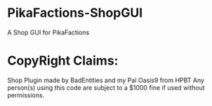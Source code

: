 # PikaFactions-ShopGUI
A Shop GUI for PikaFactions
# CopyRight Claims:

 Shop Plugin made by BadEntities and my Pal Oasis9 from HPBT
  Any person(s) using this code are subject to
  a $1000 fine if used without permissions.
 

